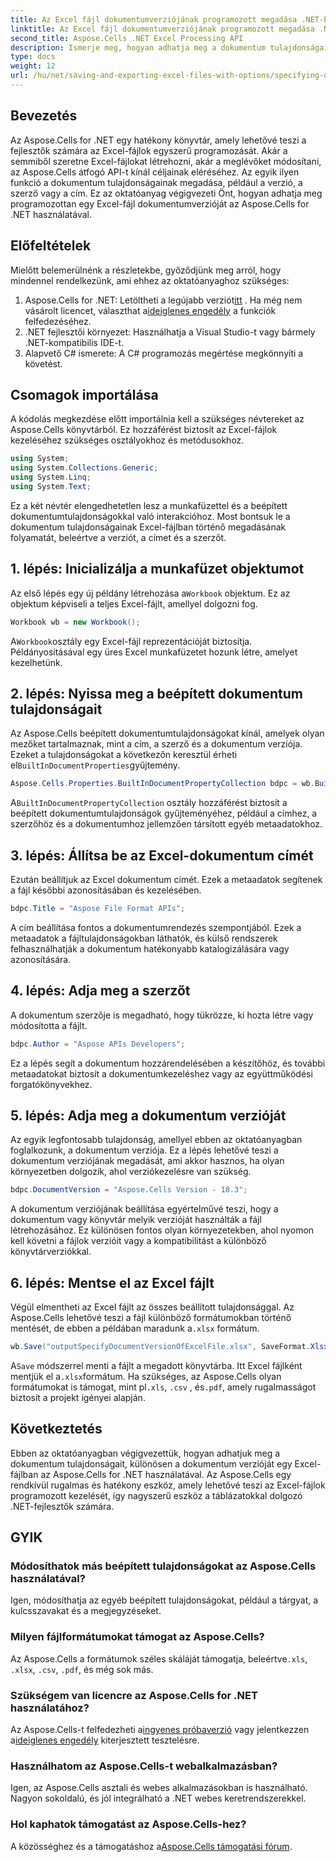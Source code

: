 ```yaml
---
title: Az Excel fájl dokumentumverziójának programozott megadása .NET-ben
linktitle: Az Excel fájl dokumentumverziójának programozott megadása .NET-ben
second_title: Aspose.Cells .NET Excel Processing API
description: Ismerje meg, hogyan adhatja meg a dokumentum tulajdonságait, például a verziót, a szerzőt és a címet egy Excel-fájlban programozottan az Aspose.Cells for .NET használatával lépésről lépésre.
type: docs
weight: 12
url: /hu/net/saving-and-exporting-excel-files-with-options/specifying-document-version-of-excel-file/
---
```

## Bevezetés
Az Aspose.Cells for .NET egy hatékony könyvtár, amely lehetővé teszi a fejlesztők számára az Excel-fájlok egyszerű programozását. Akár a semmiből szeretne Excel-fájlokat létrehozni, akár a meglévőket módosítani, az Aspose.Cells átfogó API-t kínál céljainak eléréséhez. Az egyik ilyen funkció a dokumentum tulajdonságainak megadása, például a verzió, a szerző vagy a cím. Ez az oktatóanyag végigvezeti Önt, hogyan adhatja meg programozottan egy Excel-fájl dokumentumverzióját az Aspose.Cells for .NET használatával.
## Előfeltételek
Mielőtt belemerülnénk a részletekbe, győződjünk meg arról, hogy mindennel rendelkezünk, ami ehhez az oktatóanyaghoz szükséges:
1. Aspose.Cells for .NET: Letöltheti a legújabb verziót[itt](https://releases.aspose.com/cells/net/) . Ha még nem vásárolt licencet, választhat a[ideiglenes engedély](https://purchase.aspose.com/temporary-license/) a funkciók felfedezéséhez.
2. .NET fejlesztői környezet: Használhatja a Visual Studio-t vagy bármely .NET-kompatibilis IDE-t.
3. Alapvető C# ismerete: A C# programozás megértése megkönnyíti a követést.
## Csomagok importálása
A kódolás megkezdése előtt importálnia kell a szükséges névtereket az Aspose.Cells könyvtárból. Ez hozzáférést biztosít az Excel-fájlok kezeléséhez szükséges osztályokhoz és metódusokhoz.
```csharp
using System;
using System.Collections.Generic;
using System.Linq;
using System.Text;
```
Ez a két névtér elengedhetetlen lesz a munkafüzettel és a beépített dokumentumtulajdonságokkal való interakcióhoz.
Most bontsuk le a dokumentum tulajdonságainak Excel-fájlban történő megadásának folyamatát, beleértve a verziót, a címet és a szerzőt.
## 1. lépés: Inicializálja a munkafüzet objektumot
 Az első lépés egy új példány létrehozása a`Workbook` objektum. Ez az objektum képviseli a teljes Excel-fájlt, amellyel dolgozni fog.
```csharp
Workbook wb = new Workbook();
```
 A`Workbook`osztály egy Excel-fájl reprezentációját biztosítja. Példányosításával egy üres Excel munkafüzetet hozunk létre, amelyet kezelhetünk.
## 2. lépés: Nyissa meg a beépített dokumentum tulajdonságait
 Az Aspose.Cells beépített dokumentumtulajdonságokat kínál, amelyek olyan mezőket tartalmaznak, mint a cím, a szerző és a dokumentum verziója. Ezeket a tulajdonságokat a következőn keresztül érheti el`BuiltInDocumentProperties`gyűjtemény.
```csharp
Aspose.Cells.Properties.BuiltInDocumentPropertyCollection bdpc = wb.BuiltInDocumentProperties;
```
 A`BuiltInDocumentPropertyCollection` osztály hozzáférést biztosít a beépített dokumentumtulajdonságok gyűjteményéhez, például a címhez, a szerzőhöz és a dokumentumhoz jellemzően társított egyéb metaadatokhoz.
## 3. lépés: Állítsa be az Excel-dokumentum címét
Ezután beállítjuk az Excel dokumentum címét. Ezek a metaadatok segítenek a fájl későbbi azonosításában és kezelésében.
```csharp
bdpc.Title = "Aspose File Format APIs";
```
A cím beállítása fontos a dokumentumrendezés szempontjából. Ezek a metaadatok a fájltulajdonságokban láthatók, és külső rendszerek felhasználhatják a dokumentum hatékonyabb katalogizálására vagy azonosítására.
## 4. lépés: Adja meg a szerzőt
A dokumentum szerzője is megadható, hogy tükrözze, ki hozta létre vagy módosította a fájlt.
```csharp
bdpc.Author = "Aspose APIs Developers";
```
Ez a lépés segít a dokumentum hozzárendelésében a készítőhöz, és további metaadatokat biztosít a dokumentumkezeléshez vagy az együttműködési forgatókönyvekhez.
## 5. lépés: Adja meg a dokumentum verzióját
Az egyik legfontosabb tulajdonság, amellyel ebben az oktatóanyagban foglalkozunk, a dokumentum verziója. Ez a lépés lehetővé teszi a dokumentum verziójának megadását, ami akkor hasznos, ha olyan környezetben dolgozik, ahol verziókezelésre van szükség.
```csharp
bdpc.DocumentVersion = "Aspose.Cells Version - 18.3";
```
A dokumentum verziójának beállítása egyértelművé teszi, hogy a dokumentum vagy könyvtár melyik verzióját használták a fájl létrehozásához. Ez különösen fontos olyan környezetekben, ahol nyomon kell követni a fájlok verzióit vagy a kompatibilitást a különböző könyvtárverziókkal.
## 6. lépés: Mentse el az Excel fájlt
 Végül elmentheti az Excel fájlt az összes beállított tulajdonsággal. Az Aspose.Cells lehetővé teszi a fájl különböző formátumokban történő mentését, de ebben a példában maradunk a`.xlsx` formátum.
```csharp
wb.Save("outputSpecifyDocumentVersionOfExcelFile.xlsx", SaveFormat.Xlsx);
```
 A`Save` módszerrel menti a fájlt a megadott könyvtárba. Itt Excel fájlként mentjük el a`.xlsx`formátum. Ha szükséges, az Aspose.Cells olyan formátumokat is támogat, mint pl`.xls`, `.csv` , és`.pdf`, amely rugalmasságot biztosít a projekt igényei alapján.
## Következtetés
Ebben az oktatóanyagban végigvezettük, hogyan adhatjuk meg a dokumentum tulajdonságait, különösen a dokumentum verzióját egy Excel-fájlban az Aspose.Cells for .NET használatával. Az Aspose.Cells egy rendkívül rugalmas és hatékony eszköz, amely lehetővé teszi az Excel-fájlok programozott kezelését, így nagyszerű eszköz a táblázatokkal dolgozó .NET-fejlesztők számára.
## GYIK
### Módosíthatok más beépített tulajdonságokat az Aspose.Cells használatával?  
Igen, módosíthatja az egyéb beépített tulajdonságokat, például a tárgyat, a kulcsszavakat és a megjegyzéseket.
### Milyen fájlformátumokat támogat az Aspose.Cells?  
 Az Aspose.Cells a formátumok széles skáláját támogatja, beleértve`.xls`, `.xlsx`, `.csv`, `.pdf`, és még sok más.
### Szükségem van licencre az Aspose.Cells for .NET használatához?  
 Az Aspose.Cells-t felfedezheti a[ingyenes próbaverzió](https://releases.aspose.com/) vagy jelentkezzen a[ideiglenes engedély](https://purchase.aspose.com/temporary-license/) kiterjesztett tesztelésre.
### Használhatom az Aspose.Cells-t webalkalmazásban?  
Igen, az Aspose.Cells asztali és webes alkalmazásokban is használható. Nagyon sokoldalú, és jól integrálható a .NET webes keretrendszerekkel.
### Hol kaphatok támogatást az Aspose.Cells-hez?  
 A közösséghez és a támogatáshoz a[Aspose.Cells támogatási fórum](https://forum.aspose.com/c/cells/9).